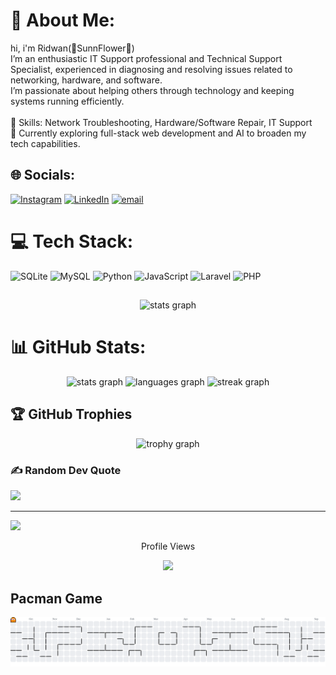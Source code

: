 
# 💫 About Me:

hi, i'm Ridwan(🌻SunnFlower🌻)<br> I’m an enthusiastic IT Support professional and Technical Support Specialist, experienced in diagnosing and resolving issues related to networking, hardware, and software.<br>I’m passionate about helping others through technology and keeping systems running efficiently.<br><br>🔧 Skills: Network Troubleshooting, Hardware/Software Repair, IT Support<br>🌱 Currently exploring full-stack web development and AI to broaden my tech capabilities.
##

## 🌐 Socials:
[![Instagram](https://img.shields.io/badge/Instagram-%23E4405F.svg?logo=Instagram&logoColor=white)](https://instagram.com/ridwannnn_____) [![LinkedIn](https://img.shields.io/badge/LinkedIn-%230077B5.svg?logo=linkedin&logoColor=white)](https://www.linkedin.com/in/ridwan-andrian-ra7474/) [![email](https://img.shields.io/badge/Email-D14836?logo=gmail&logoColor=white)](mailto:sunflower.ra74@gmail.com) 

##

# 💻 Tech Stack:
![SQLite](https://img.shields.io/badge/sqlite-%2307405e.svg?style=flat&logo=sqlite&logoColor=white) ![MySQL](https://img.shields.io/badge/mysql-4479A1.svg?style=flat&logo=mysql&logoColor=white) ![Python](https://img.shields.io/badge/python-3670A0?style=flat&logo=python&logoColor=ffdd54) ![JavaScript](https://img.shields.io/badge/javascript-%23323330.svg?style=flat&logo=javascript&logoColor=%23F7DF1E) ![Laravel](https://img.shields.io/badge/laravel-%23FF2D20.svg?style=flat&logo=laravel&logoColor=white) ![PHP](https://img.shields.io/badge/php-%23777BB4.svg?style=flat&logo=php&logoColor=white)

##
<div align="center">
  <img src="https://github-readme-stats.vercel.app/api?username=SunnFlower47&hide_title=false&hide_rank=false&show_icons=true&include_all_commits=true&count_private=true&disable_animations=false&theme=github_dark&locale=en&hide_border=false&order=1" height="150" alt="stats graph"  />
</div>

###
# 📊 GitHub Stats:

<div align="center">
   <img src="https://github-readme-stats.vercel.app/api?username=SunnFlower47&hide_title=false&hide_rank=false&show_icons=true&include_all_commits=true&count_private=true&disable_animations=false&theme=github_dark&locale=en&hide_border=false&order=1" height="150" alt="stats graph" />
  <img src="https://github-readme-stats.vercel.app/api/top-langs?username=SunnFlower47&locale=en&hide_title=false&layout=compact&card_width=320&langs_count=5&theme=github_dark&hide_border=true&order=2" height="150" alt="languages graph"  />
  <img src="https://streak-stats.demolab.com?user=SunnFlower47&locale=en&mode=daily&theme=discord_old_blurple&hide_border=true&border_radius=5&order=3" height="150" alt="streak graph"  />
</div>

##

## 🏆 GitHub Trophies
<div align="center">
  <img src="https://github-profile-trophy.vercel.app?username=SunnFlower47&theme=dracula&column=-1&row=1&margin-w=8&margin-h=8&no-bg=true&no-frame=false&order=4" height="150" alt="trophy graph"  />
</div>

### ✍️ Random Dev Quote
![](https://quotes-github-readme.vercel.app/api?type=horizontal&theme=radical)

---
[![](https://visitcount.itsvg.in/api?id=SunnFlower47&icon=0&color=0)](https://visitcount.itsvg.in)

<div align="center">
<P>Profile Views<P>
  <img src="https://profile-counter.glitch.me/SunnFlower47/count.svg?"  />
</div>

<!-- Proudly created with GPRM ( https://gprm.itsvg.in ) -->
## Pacman Game 
<picture>
  <source media="(prefers-color-scheme: dark)" srcset="https://raw.githubusercontent.com/SunnFlower47/SunnFlower47/output/pacman-contribution-graph-dark.svg">
  <source media="(prefers-color-scheme: light)" srcset="https://raw.githubusercontent.com/SunnFlower47/SunnFlower47/output/pacman-contribution-graph.svg">
  <img alt="pacman contribution graph" src="https://raw.githubusercontent.com/SunnFlower47/SunnFlower47/output/pacman-contribution-graph.svg">
</picture>

